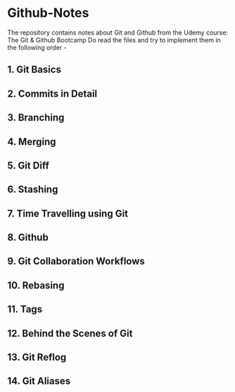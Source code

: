 # Github-Notes

The repository contains notes about Git and Github from the Udemy course: The Git & Github Bootcamp
Do read the files and try to implement them in the following order - 

## 1. Git Basics
## 2. Commits in Detail
## 3. Branching
## 4. Merging
## 5. Git Diff
## 6. Stashing
## 7. Time Travelling using Git
## 8. Github
## 9. Git Collaboration Workflows
## 10. Rebasing
## 11. Tags
## 12. Behind the Scenes of Git
## 13. Git Reflog
## 14. Git Aliases

